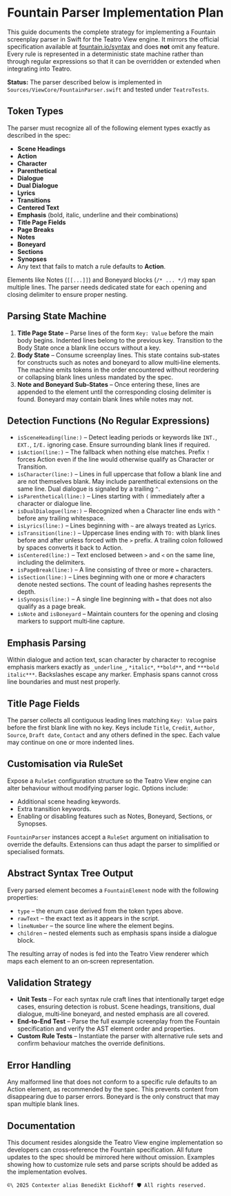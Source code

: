 # Fountain Parser Implementation Plan

This guide documents the complete strategy for implementing a Fountain screenplay parser in Swift for the Teatro View engine. It mirrors the official specification available at [fountain.io/syntax](https://fountain.io/syntax/) and does **not** omit any feature. Every rule is represented in a deterministic state machine rather than through regular expressions so that it can be overridden or extended when integrating into Teatro.

**Status:** The parser described below is implemented in `Sources/ViewCore/FountainParser.swift` and tested under `TeatroTests`.

## Token Types

The parser must recognize all of the following element types exactly as described in the spec:

- **Scene Headings**
- **Action**
- **Character**
- **Parenthetical**
- **Dialogue**
- **Dual Dialogue**
- **Lyrics**
- **Transitions**
- **Centered Text**
- **Emphasis** (bold, italic, underline and their combinations)
- **Title Page Fields**
- **Page Breaks**
- **Notes**
- **Boneyard**
- **Sections**
- **Synopses**
- Any text that fails to match a rule defaults to **Action**.

Elements like Notes (`[[...]]`) and Boneyard blocks (`/* ... */`) may span multiple lines. The parser needs dedicated state for each opening and closing delimiter to ensure proper nesting.

## Parsing State Machine

1. **Title Page State** – Parse lines of the form `Key: Value` before the main body begins. Indented lines belong to the previous key. Transition to the Body State once a blank line occurs without a key.
2. **Body State** – Consume screenplay lines. This state contains sub‑states for constructs such as notes and boneyard to allow multi‑line elements. The machine emits tokens in the order encountered without reordering or collapsing blank lines unless mandated by the spec.
3. **Note and Boneyard Sub‑States** – Once entering these, lines are appended to the element until the corresponding closing delimiter is found. Boneyard may contain blank lines while notes may not.

## Detection Functions (No Regular Expressions)

- `isSceneHeading(line:)` – Detect leading periods or keywords like `INT.`, `EXT.`, `I/E.` ignoring case. Ensure surrounding blank lines if required.
- `isAction(line:)` – The fallback when nothing else matches. Prefix `!` forces Action even if the line would otherwise qualify as Character or Transition.
- `isCharacter(line:)` – Lines in full uppercase that follow a blank line and are not themselves blank. May include parenthetical extensions on the same line. Dual dialogue is signaled by a trailing `^`.
- `isParenthetical(line:)` – Lines starting with `(` immediately after a character or dialogue line.
- `isDualDialogue(line:)` – Recognized when a Character line ends with `^` before any trailing whitespace.
- `isLyrics(line:)` – Lines beginning with `~` are always treated as Lyrics.
- `isTransition(line:)` – Uppercase lines ending with `TO:` with blank lines before and after unless forced with the `>` prefix. A trailing colon followed by spaces converts it back to Action.
- `isCentered(line:)` – Text enclosed between `>` and `<` on the same line, including the delimiters.
- `isPageBreak(line:)` – A line consisting of three or more `=` characters.
- `isSection(line:)` – Lines beginning with one or more `#` characters denote nested sections. The count of leading hashes represents the depth.
- `isSynopsis(line:)` – A single line beginning with `=` that does not also qualify as a page break.
- `isNote` and `isBoneyard` – Maintain counters for the opening and closing markers to support multi‑line capture.

## Emphasis Parsing

Within dialogue and action text, scan character by character to recognise emphasis markers exactly as `_underline_`, `*italic*`, `**bold**`, and `***bold italic***`. Backslashes escape any marker. Emphasis spans cannot cross line boundaries and must nest properly.

## Title Page Fields

The parser collects all contiguous leading lines matching `Key: Value` pairs before the first blank line with no key. Keys include `Title`, `Credit`, `Author`, `Source`, `Draft date`, `Contact` and any others defined in the spec. Each value may continue on one or more indented lines.

## Customisation via RuleSet

Expose a `RuleSet` configuration structure so the Teatro View engine can alter behaviour without modifying parser logic. Options include:

- Additional scene heading keywords.
- Extra transition keywords.
- Enabling or disabling features such as Notes, Boneyard, Sections, or Synopses.

`FountainParser` instances accept a `RuleSet` argument on initialisation to override the defaults. Extensions can thus adapt the parser to simplified or specialised formats.

## Abstract Syntax Tree Output

Every parsed element becomes a `FountainElement` node with the following properties:

- `type` – the enum case derived from the token types above.
- `rawText` – the exact text as it appears in the script.
- `lineNumber` – the source line where the element begins.
- `children` – nested elements such as emphasis spans inside a dialogue block.

The resulting array of nodes is fed into the Teatro View renderer which maps each element to an on‑screen representation.

## Validation Strategy

- **Unit Tests** – For each syntax rule craft lines that intentionally target edge cases, ensuring detection is robust. Scene headings, transitions, dual dialogue, multi‑line boneyard, and nested emphasis are all covered.
- **End‑to‑End Test** – Parse the full example screenplay from the Fountain specification and verify the AST element order and properties.
- **Custom Rule Tests** – Instantiate the parser with alternative rule sets and confirm behaviour matches the override definitions.

## Error Handling

Any malformed line that does not conform to a specific rule defaults to an Action element, as recommended by the spec. This prevents content from disappearing due to parser errors. Boneyard is the only construct that may span multiple blank lines.

## Documentation

This document resides alongside the Teatro View engine implementation so developers can cross‑reference the Fountain specification. All future updates to the spec should be mirrored here without omission. Examples showing how to customize rule sets and parse scripts should be added as the implementation evolves.




`````text
©\ 2025 Contexter alias Benedikt Eickhoff 🛡️ All rights reserved.
`````
